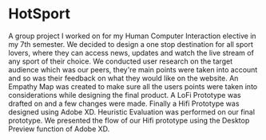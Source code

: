 # HotSport
A group project I worked on for my Human Computer Interaction elective in my 7th semester.
We decided to design a one stop destination for all sport lovers, where they can access news, updates and watch the live stream of any sport of their choice.
We conducted user research on the target audience which was our peers, they're main points were taken into account and so was their feedback on what they would like on the website.
An Empathy Map was created to make sure all the users points were taken into considerations while designing the final product.
A LoFi Prototype was drafted on and a few changes were made.
Finally a Hifi Prototype was designed using Adobe XD.
Heuristic Evaluation was performed on our final prototype.
We presented the flow of our Hifi prototype using the Desktop Preview function of Adobe XD.

